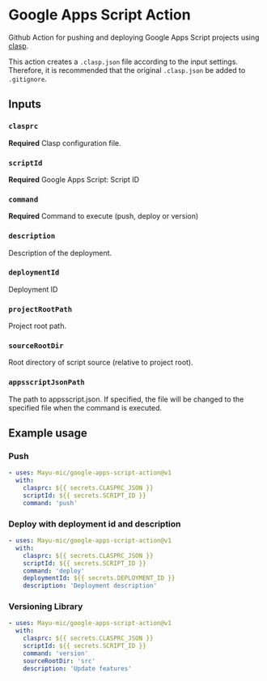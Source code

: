 Google Apps Script Action
===

Github Action for pushing and deploying Google Apps Script projects using [clasp](https://github.com/google/clasp).

This action creates a `.clasp.json` file according to the input settings. Therefore, it is recommended that the original `.clasp.json` be added to `.gitignore`.

Inputs
---

### `clasprc`

**Required** Clasp configuration file.

### `scriptId`

**Required** Google Apps Script: Script ID

### `command`

**Required** Command to execute (push, deploy or version)

### `description`

Description of the deployment.

### `deploymentId`

Deployment ID

### `projectRootPath`

Project root path.

### `sourceRootDir`

Root directory of script source (relative to project root).

### `appsscriptJsonPath`

The path to appsscript.json. If specified, the file will be changed to the specified file when the command is executed.

Example usage
---

### Push

```yaml
- uses: Mayu-mic/google-apps-script-action@v1
  with:
    clasprc: ${{ secrets.CLASPRC_JSON }}
    scriptId: ${{ secrets.SCRIPT_ID }}
    command: 'push'
```

### Deploy with deployment id and description

```yaml
- uses: Mayu-mic/google-apps-script-action@v1
  with:
    clasprc: ${{ secrets.CLASPRC_JSON }}
    scriptId: ${{ secrets.SCRIPT_ID }}
    command: 'deploy'
    deploymentId: ${{ secrets.DEPLOYMENT_ID }}
    description: 'Deployment description'
```

### Versioning Library

```yaml
- uses: Mayu-mic/google-apps-script-action@v1
  with:
    clasprc: ${{ secrets.CLASPRC_JSON }}
    scriptId: ${{ secrets.SCRIPT_ID }}
    command: 'version'
    sourceRootDir: 'src'
    description: 'Update features'
```
